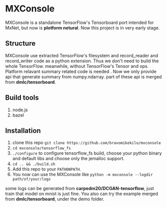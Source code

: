 # MXConsole
MXConsole is a standalone TensorFlow's Tensorboard port intended for MxNet, but now is **plotform netural**. Now this project is in very early stage.

## Structure
MXConsole use extracted TensorFlow's filesystem and record_reader and record_writer code
as a python extension. Thus we don't need to build the whole TensorFlow.
meanwhile, without TensorFlow's Tensor and ops. Platform relavant summary related code is needed . 
Now we only provide api that generate summary from numpy.ndarray. part of these api is merged from **dmlc/tensorboard**. 

## Build tools
1. node.js
2. bazel

## Installation
1. clone this repo `git clone https://github.com/bravomikekilo/mxconsole`
2. `cd mxconsole/tensorflow_fs`
3. `./configure` to configure tensorflow_fs build, choose your python binary and default libs
  and choose only the jemalloc support.
4. `cd .. && ./build.sh` 
2. Add this repo to your `PATHONPATH`.
3. You now can use the MXConsole like `python -m mxconsole --logdir path/of/your/logs`

some logs can be generated from **carpedm20/DCGAN-tensorflow**, just train that model on mnist is just fine.
You also can try the example merged from **dmlc/tensorboard**, under the demo folder.